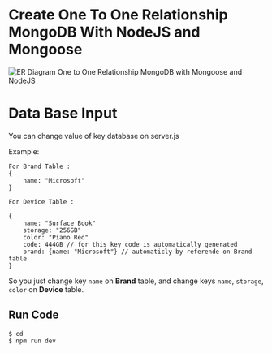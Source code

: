 # Create One To One Relationship MongoDB With NodeJS and Mongoose
![ER Diagram One to One Relationship MongoDB with Mongoose and NodeJS](https://res.cloudinary.com/dsv9w1ey3/image/upload/v1602577764/github-images/ER_Diagram_MongoDB_One-to-One_Relationships_m0ex2w.png)

# Data Base Input 
You can change value of key database on server.js

Example: 

    For Brand Table :
    {
        name: "Microsoft"
    }

    For Device Table :

    {
        name: "Surface Book"
        storage: "256GB"
        color: "Piano Red"
        code: 444GB // for this key code is automatically generated
        brand: {name: "Microsoft"} // automaticly by referende on Brand table
    }

So you just change key `name` on **Brand** table, and change keys `name`, `storage`, `color` on **Device** table.
## Run Code
    $ cd
    $ npm run dev